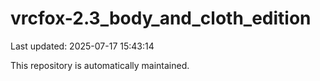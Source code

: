 # vrcfox-2.3_body_and_cloth_edition

Last updated: 2025-07-17 15:43:14

This repository is automatically maintained.
